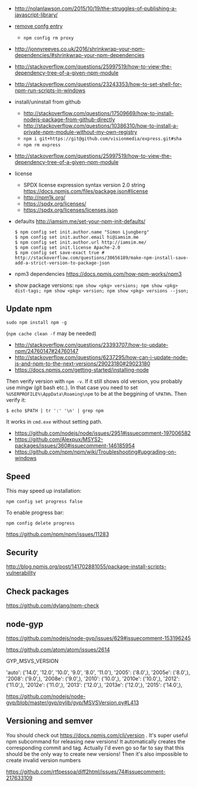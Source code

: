 - http://nolanlawson.com/2015/10/19/the-struggles-of-publishing-a-javascript-library/
- [remove confg entry](http://stackoverflow.com/questions/21228995/how-to-clear-https-proxy-setting-of-npm)
  - `npm config rm proxy`
- http://jonnyreeves.co.uk/2016/shrinkwrap-your-npm-dependencies/#shrinkwrap-your-npm-dependencies
- http://stackoverflow.com/questions/25997519/how-to-view-the-dependency-tree-of-a-given-npm-module
- http://stackoverflow.com/questions/23243353/how-to-set-shell-for-npm-run-scripts-in-windows
- install/uninstall from github
  - http://stackoverflow.com/questions/17509669/how-to-install-nodejs-package-from-github-directly
  - http://stackoverflow.com/questions/10386310/how-to-install-a-private-npm-module-without-my-own-registry
  - `npm i git+https://git@github.com/visionmedia/express.git#sha`
  - `npm rm express`
- http://stackoverflow.com/questions/25997519/how-to-view-the-dependency-tree-of-a-given-npm-module
- license
  - SPDX license expression syntax version 2.0 string https://docs.npmjs.com/files/package.json#license
  - http://npm1k.org/
  - https://spdx.org/licenses/
  - https://spdx.org/licenses/licenses.json
- defaults http://iamsim.me/set-your-npm-init-defaults/

  ```
  $ npm config set init.author.name "Simon Ljungberg"
  $ npm config set init.author.email hi@iamsim.me
  $ npm config set init.author.url http://iamsim.me/
  $ npm config set init.license Apache-2.0
  $ npm config set save-exact true # http://stackoverflow.com/questions/30656189/make-npm-install-save-add-a-strict-version-to-package-json
  ```
- npm3 dependencies https://docs.npmjs.com/how-npm-works/npm3
- show package versions: `npm show <pkg> versions; npm show <pkg> dist-tags; npm show <pkg> version; npm show <pkg> versions --json;`

## Update npm

`sudo npm install npm -g`

(`npm cache clean -f` may be needed)

- http://stackoverflow.com/questions/23393707/how-to-update-npm/24760147#24760147
- http://stackoverflow.com/questions/6237295/how-can-i-update-node-js-and-npm-to-the-next-versions/29023180#29023180
- https://docs.npmjs.com/getting-started/installing-node

Then verify version with `npm -v`. If it still shows old version, you probably use mingw (git bash etc.). In that case you need to set `%USERPROFILE%\AppData\Roaming\npm` to be at the beggining of `%PATH%`. Then verify it:

```shell
$ echo $PATH | tr ':' '\n' | grep npm
```

It works in `cmd.exe` without setting path.

- https://github.com/nodejs/node/issues/2951#issuecomment-197006582
- https://github.com/Alexpux/MSYS2-packages/issues/360#issuecomment-146185954
- https://github.com/npm/npm/wiki/Troubleshooting#upgrading-on-windows

## Speed

This may speed up installation:

`npm config set progress false`

To enable progress bar:

`npm config delete progress`

https://github.com/npm/npm/issues/11283

## Security

http://blog.npmjs.org/post/141702881055/package-install-scripts-vulnerability

## Check packages

https://github.com/dylang/npm-check

## node-gyp

https://github.com/nodejs/node-gyp/issues/629#issuecomment-153196245

https://github.com/atom/atom/issues/2614

GYP_MSVS_VERSION

'auto': ('14.0', '12.0', '10.0', '9.0', '8.0', '11.0'),
'2005': ('8.0',),
'2005e': ('8.0',),
'2008': ('9.0',),
'2008e': ('9.0',),
'2010': ('10.0',),
'2010e': ('10.0',),
'2012': ('11.0',),
'2012e': ('11.0',),
'2013': ('12.0',),
'2013e': ('12.0',),
'2015': ('14.0',),

https://github.com/nodejs/node-gyp/blob/master/gyp/pylib/gyp/MSVSVersion.py#L413

## Versioning and semver

You should check out https://docs.npmjs.com/cli/version .
It's super useful npm subcommand for releasing new versions!
It automatically creates the corresponding commit and tag.
Actually I'd even go so far to say that this should be the only way to create new versions!
Then it's also impossible to create invalid version numbers

https://github.com/rtfpessoa/diff2html/issues/74#issuecomment-217633109

